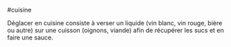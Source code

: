 #cuisine

Déglacer en cuisine consiste à verser un liquide (vin blanc, vin rouge, bière ou autre) sur une cuisson (oignons, viande) afin de récupérer les sucs et en faire une sauce.